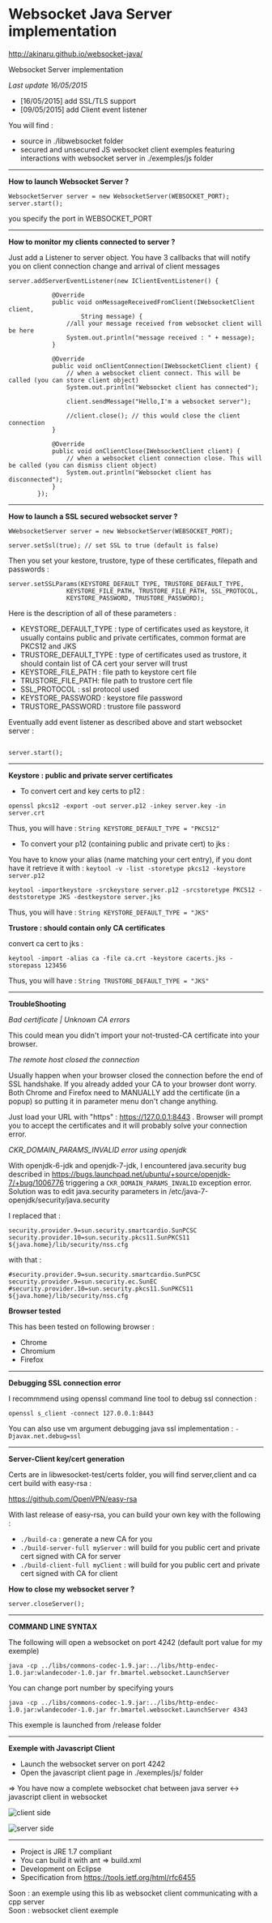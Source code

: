 # Websocket Java Server implementation #

http://akinaru.github.io/websocket-java/

Websocket Server implementation

<i>Last update 16/05/2015</i>

* [16/05/2015] add SSL/TLS support
* [09/05/2015] add Client event listener

You will find : 
* source in ./libwebsocket folder
* secured and unsecured JS websocket client exemples featuring interactions with websocket server in ./exemples/js folder

<hr/>

<b>How to launch Websocket Server ?</b>

```
WebsocketServer server = new WebsocketServer(WEBSOCKET_PORT);
server.start();
```

you specify the port in WEBSOCKET_PORT

<hr/>

<b>How to monitor my clients connected to server ?</b>

Just add a Listener to server object. You have 3 callbacks that will notify you on client connection change and arrival of client messages

```
server.addServerEventListener(new IClientEventListener() {

			@Override
			public void onMessageReceivedFromClient(IWebsocketClient client,
					String message) {
				//all your message received from websocket client will be here
				System.out.println("message received : " + message);
			}
			
			@Override
			public void onClientConnection(IWebsocketClient client) {
				// when a websocket client connect. This will be called (you can store client object)
				System.out.println("Websocket client has connected");
				
				client.sendMessage("Hello,I'm a websocket server");
				
				//client.close(); // this would close the client connection
			}
			
			@Override
			public void onClientClose(IWebsocketClient client) {
				// when a websocket client connection close. This will be called (you can dismiss client object)
				System.out.println("Websocket client has disconnected");
			}
		});
```

<hr/>

<b>How to launch a SSL secured websocket server ?</b>

```
WWebsocketServer server = new WebsocketServer(WEBSOCKET_PORT);

server.setSsl(true); // set SSL to true (default is false)

```

Then you set your kestore, trustore, type of these certificates, filepath and passwords : 

```
server.setSSLParams(KEYSTORE_DEFAULT_TYPE, TRUSTORE_DEFAULT_TYPE,
				KEYSTORE_FILE_PATH, TRUSTORE_FILE_PATH, SSL_PROTOCOL,
				KEYSTORE_PASSWORD, TRUSTORE_PASSWORD);

```

Here is the description of all of these parameters : 

* KEYSTORE_DEFAULT_TYPE : type of certificates used as keystore, it usually contains public and private certificates, common format are PKCS12 and JKS
* TRUSTORE_DEFAULT_TYPE : type of certificates used as trustore, it should contain list of CA cert your server will trust
* KEYSTORE_FILE_PATH : file path to keystore cert file
* TRUSTORE_FILE_PATH: file path to trustore cert file
* SSL_PROTOCOL : ssl protocol used 
* KEYSTORE_PASSWORD : keystore file password
* TRUSTORE_PASSWORD : trustore file password

Eventually add event listener as described above and start websocket server : 

```

server.start();

```

<hr/>

<b>Keystore : public and private server certificates</b>

* To convert cert and key certs to p12 : 

``openssl pkcs12 -export -out server.p12 -inkey server.key -in server.crt``

Thus, you will have : ``String KEYSTORE_DEFAULT_TYPE = "PKCS12"``

* To convert your p12 (containing public and private cert) to jks : 

You have to know your alias (name matching your cert entry), if you dont have it retrieve it with : ``keytool -v -list -storetype pkcs12 -keystore server.p12``

``keytool -importkeystore -srckeystore server.p12 -srcstoretype PKCS12 -deststoretype JKS -destkeystore server.jks``

Thus, you will have : ``String KEYSTORE_DEFAULT_TYPE = "JKS"``

<b>Trustore : should contain only CA certificates</b>

convert ca cert to jks : 

```keytool -import -alias ca -file ca.crt -keystore cacerts.jks -storepass 123456```

Thus, you will have : ``String TRUSTORE_DEFAULT_TYPE = "JKS"``

<hr/>

<b>TroubleShooting</b>

<i>Bad certificate | Unknown CA errors</i>

This could mean you didn't import your not-trusted-CA certificate into your browser.

<i>The remote host closed the connection</i>

Usually happen when your browser closed the connection before the end of SSL handshake. If you already added your CA to your browser dont worry.
Both Chrome and Firefox need to MANUALLY add the certificate (in a popup) so putting it in parameter menu don't change anything.

Just load your URL with "https" : https://127.0.0.1:8443 . Browser will prompt you to accept the certificates and it will probably solve your connection error.

<i>CKR_DOMAIN_PARAMS_INVALID error using openjdk</i>

With openjdk-6-jdk and openjdk-7-jdk, I encountered java.security bug described in https://bugs.launchpad.net/ubuntu/+source/openjdk-7/+bug/1006776 triggering a ``CKR_DOMAIN_PARAMS_INVALID`` exception error. Solution was to edit java.security parameters in /etc/java-7-openjdk/security/java.security 

I replaced that : 
```
security.provider.9=sun.security.smartcardio.SunPCSC
security.provider.10=sun.security.pkcs11.SunPKCS11 ${java.home}/lib/security/nss.cfg
```

with that : 
```
#security.provider.9=sun.security.smartcardio.SunPCSC
security.provider.9=sun.security.ec.SunEC
#security.provider.10=sun.security.pkcs11.SunPKCS11 ${java.home}/lib/security/nss.cfg
```

<b>Browser tested</b>

This has been tested on following browser : 
* Chrome
* Chromium
* Firefox

<hr/>

<b>Debugging SSL connection error</b>

I recommmend using openssl command line tool to debug ssl connection : 

``openssl s_client -connect 127.0.0.1:8443``

You can also use vm argument debugging java ssl implementation : ``-Djavax.net.debug=ssl``

<hr/>

<b>Server-Client key/cert generation</b>

Certs are in libwesocket-test/certs folder, you will find server,client and ca cert build with easy-rsa :

https://github.com/OpenVPN/easy-rsa

With last release of easy-rsa, you can build your own key with the following : 

* ``./build-ca`` : generate a new CA for you
* ``./build-server-full myServer`` : will build for you public cert and private cert signed with CA for server
* ``./build-client-full myClient`` : will build for you public cert and private cert signed with CA for client

<b>How to close my websocket server ?</b>

``server.closeServer();``

<hr/>

<b>COMMAND LINE SYNTAX</b> 

The following will open a websocket on port 4242 (default port value for my exemple)

``java -cp ../libs/commons-codec-1.9.jar:../libs/http-endec-1.0.jar:wlandecoder-1.0.jar fr.bmartel.websocket.LaunchServer``

You can change port number by specifying yours

``java -cp ../libs/commons-codec-1.9.jar:../libs/http-endec-1.0.jar:wlandecoder-1.0.jar fr.bmartel.websocket.LaunchServer 4343``

This exemple is launched from /release folder

<hr/>

<b>Exemple with Javascript Client</b>

* Launch the websocket server on port 4242
* Open the javascript client page in ./exemples/js/ folder

=> You have now a complete websocket chat between java server <-> javascript client in websocket 

![client side](https://raw.github.com/akinaru/websocket-java/master/exemples/readme_images/clientSide.png)


![server side](https://raw.github.com/akinaru/websocket-java/master/exemples/readme_images/serverSide.png)
<hr/>

* Project is JRE 1.7 compliant
* You can build it with ant => build.xml
* Development on Eclipse 
* Specification from https://tools.ietf.org/html/rfc6455

Soon : an exemple using this lib as websocket client communicating with a cpp server<br/>
Soon : websocket client exemple
